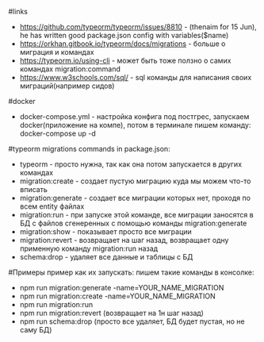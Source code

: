 #links
- https://github.com/typeorm/typeorm/issues/8810 - (thenaim for 15 Jun), he has written good package.json config with variables($name)
- https://orkhan.gitbook.io/typeorm/docs/migrations - больше о миграция и командах
- https://typeorm.io/using-cli - может быть тоже ползно о самих командах migration:command
- https://www.w3schools.com/sql/ - sql команды для написания своих миграций(например сидов)

#docker
- docker-compose.yml - настройка конфига под постгрес, запускаем docker(приложение на компе), потом в терминале пишем команду: docker-compose up -d

#typeorm migrations
commands in package.json:
- typeorm - просто нужна, так как она потом запускается в других командах
- migration:create - создает пустую миграцию куда мы можем что-то вписать
- migration:generate - создает все миграции которых нет, проходя по всем entity файлах
- migration:run - при запуске этой команде, все миграции заносятся в БД с файлов сгенеренных с помощью команды migration:generate
- migration:show - показывает просто все миграции
- migration:revert - возвращает на шаг назад, возвращает одну применную команду migration:run назад
- schema:drop - удаляет все данные и таблицы с БД

#Примеры
пример как их запускать:
пишем такие команды в консолке:
- npm run migration:generate -name=YOUR_NAME_MIGRATION
- npm run migration:create -name=YOUR_NAME_MIGRATION
- npm run migration:run
- npm run migration:revert (возвращает на 1н шаг назад)
- npm run schema:drop (просто все удаляет, БД будет пустая, но не саму БД)